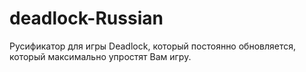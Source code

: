 # deadlock-Russian
Русификатор для игры Deadlock, который постоянно обновляется, который максимально упростят Вам игру.
